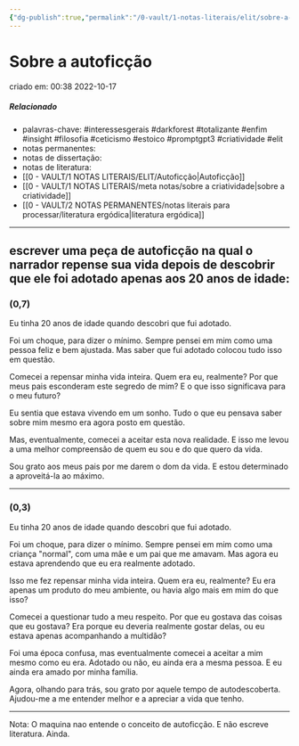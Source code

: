 ```yaml
---
{"dg-publish":true,"permalink":"/0-vault/1-notas-literais/elit/sobre-a-autoficcao/","tags":["interessesgerais","darkforest","totalizante","enfim","insight","filosofia","ceticismo","estoico","promptgpt3","criatividade","elit"],"dgHomeLink":true,"dgShowLocalGraph":true,"dgShowFileTree":true,"noteIcon":""}
---
```


# Sobre a autoficção
criado em: 00:38 2022-10-17

##### Relacionado
- palavras-chave: #interessesgerais  #darkforest #totalizante #enfim #insight #filosofia #ceticismo #estoico #promptgpt3 #criatividade #elit 
- notas permanentes: 
- notas de dissertação:
- notas de literatura: 
- [[0 - VAULT/1 NOTAS LITERAIS/ELIT/Autoficção\|Autoficção]]
- [[0 - VAULT/1 NOTAS LITERAIS/meta notas/sobre a criatividade\|sobre a criatividade]]
- [[0 - VAULT/2 NOTAS PERMANENTES/notas literais para processar/literatura ergódica\|literatura ergódica]]

---
##  escrever uma peça de autoficção na qual o narrador repense sua vida depois de descobrir que ele foi adotado apenas aos 20 anos de idade:
### (0,7)
Eu tinha 20 anos de idade quando descobri que fui adotado.

Foi um choque, para dizer o mínimo. Sempre pensei em mim como uma pessoa feliz e bem ajustada. Mas saber que fui adotado colocou tudo isso em questão.

Comecei a repensar minha vida inteira. Quem era eu, realmente? Por que meus pais esconderam este segredo de mim? E o que isso significava para o meu futuro?

Eu sentia que estava vivendo em um sonho. Tudo o que eu pensava saber sobre mim mesmo era agora posto em questão.

Mas, eventualmente, comecei a aceitar esta nova realidade. E isso me levou a uma melhor compreensão de quem eu sou e do que quero da vida.

Sou grato aos meus pais por me darem o dom da vida. E estou determinado a aproveitá-la ao máximo. 

---
### (0,3)

Eu tinha 20 anos de idade quando descobri que fui adotado.

Foi um choque, para dizer o mínimo. Sempre pensei em mim como uma criança "normal", com uma mãe e um pai que me amavam. Mas agora eu estava aprendendo que eu era realmente adotado.

Isso me fez repensar minha vida inteira. Quem era eu, realmente? Eu era apenas um produto do meu ambiente, ou havia algo mais em mim do que isso?

Comecei a questionar tudo a meu respeito. Por que eu gostava das coisas que eu gostava? Era porque eu deveria realmente gostar delas, ou eu estava apenas acompanhando a multidão?

Foi uma época confusa, mas eventualmente comecei a aceitar a mim mesmo como eu era. Adotado ou não, eu ainda era a mesma pessoa. E eu ainda era amado por minha família.

Agora, olhando para trás, sou grato por aquele tempo de autodescoberta. Ajudou-me a me entender melhor e a apreciar a vida que tenho.


---
Nota:
O maquina nao entende o conceito de autoficção. E não escreve literatura. Ainda.
